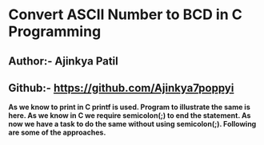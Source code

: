 # Convert ASCII Number to BCD in C Programming

## Author:- Ajinkya Patil

## Github:- https://github.com/Ajinkya7poppyi

**As we know to print in C printf is used. Program to illustrate the same is here. As we know in C we require semicolon(;) to end the statement. As now we have a task to do the same without using semicolon(;). Following are some of the approaches.**